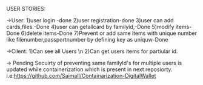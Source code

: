 USER STORIES:

->User:
1)user login -done
2)user registration-done
3)user can add cards,files.-Done
4)user can getallcard by familyid,-Done
5)modify items-Done
6)delete items-Done
7)Prevent or add same items with unique number like filenumber,passportnumber by defining key as uniquw-Done

->Cilent:
1)Can see all Users \n
2)Can get users items for partiular id.


-> Pending Secuirty of preventing same familyId's for multiple users is updated while containerization which is present in next reposiorty.
i.e:https://github.com/Saimall/Containarization-DigitalWallet
